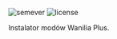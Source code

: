 ![semever](https://img.shields.io/github/v/tag/SerwerWanilia/Installer-WaniliaPlus?style=flat-square)
![license](https://img.shields.io/github/license/SerwerWanilia/Installer-WaniliaPlus?style=flat-square)

Instalator modów Wanilia Plus.
